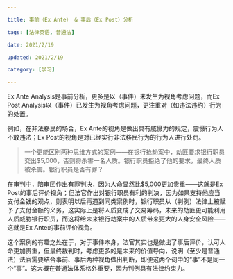```yaml
---

title: 事前（Ex Ante） & 事后（Ex Post）分析

tags: [法律英语, 普通法]

date: 2021/2/19

updated: 2021/2/19

category: [学习]

---
```


Ex Ante Analysis是事前分析，更多是以（事件）未发生为视角考虑问题，而Ex Post Analysis以（事件）已发生为视角考虑问题，更注重对（如违法违约）行为的处置。

例如，在非法移民的场合，Ex Ante的视角是做出具有威慑力的规定，震慑行为人不敢违法；Ex Post的视角是对已经实行非法移民行为的行为人进行处罚。

> 一个更能区别两种思维方式的案例——在银行抢劫案中，劫匪要求银行职员交出$5,000，否则将杀害一名人质。银行职员拒绝了他的要求，最终人质被杀害。银行职员是否有罪？

在审判中，陪审团作出有罪判决，因为人命显然比$5,000更加贵重——这就是Ex Post的事后评价视角；但法官作出对银行职员有利的判决，因为如果支持他应当支付金钱的观点，则表明以后再遇到同类案例时，银行职员从（判例）法律上被赋予了支付金额的义务，这实际上是将人质变成了交易筹码，未来的劫匪更可能利用人质威胁银行职员，而这将给未来银行劫案中的人质带来更大的人身安全风险——这就是Ex Ante的事前评价视角。

这个案例的有趣之处在于，对于事件本身，法官其实也是做出了事后评价，认可人命更加贵重，但最终裁判时，考虑更多的是未来的价值导向，说明（至少是普通法）法官需要结合事前、事后两种视角做出判断，即便这两个词中的“事”不是同一个“事”。这大概在普通法体系格外重要，因为判例具有法律约束力。